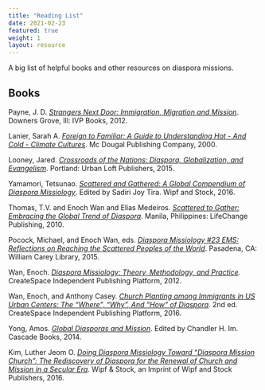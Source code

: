 ```yaml
---
title: "Reading List"
date: 2021-02-23
featured: true
weight: 1
layout: resource
---
```


A big list of helpful books and other resources on diaspora missions.

## Books
Payne, J. D. [*Strangers Next Door: Immigration, Migration and Mission*](https://amzn.to/3u7yQJR). Downers Grove, Ill: IVP Books, 2012.

Lanier, Sarah A. [*Foreign to Familiar: A Guide to Understanding Hot - And Cold - Climate Cultures*](https://amzn.to/2PCfHB9). Mc Dougal Publishing Company, 2000.

Looney, Jared. [*Crossroads of the Nations: Diaspora, Globalization, and Evangelism*](https://amzn.to/3cyKo2Q). Portland: Urban Loft Publishers, 2015.

Yamamori, Tetsunao. [*Scattered and Gathered: A Global Compendium of Diaspora Missiology*](https://amzn.to/39nI791). Edited by Sadiri Joy Tira. Wipf and Stock, 2016.

Thomas, T.V. and Enoch Wan and Elias Medeiros. [*Scattered to Gather: Embracing the Global Trend of Diaspora*](https://amzn.to/3dey4nQ). Manila, Philippines: LifeChange Publishing, 2010.

Pocock, Michael, and Enoch Wan, eds. [*Diaspora Missiology #23 EMS: Reflections on Reaching the Scattered Peoples of the World*](https://amzn.to/39m9wbq). Pasadena, CA: William Carey Library, 2015.

Wan, Enoch. [*Diaspora Missiology: Theory, Methodology, and Practice*](https://amzn.to/31tAzgp). CreateSpace Independent Publishing Platform, 2012.

Wan, Enoch, and Anthony Casey. [*Church Planting among Immigrants in US Urban Centers: The “Where”, “Why”, And “How” of Diaspora*](https://amzn.to/2PBFcCr). 2nd ed. CreateSpace Independent Publishing Platform, 2016.

Yong, Amos. [*Global Diasporas and Mission*](https://amzn.to/31trOmB). Edited by Chandler H. Im. Cascade Books, 2014.

Kim, Luther Jeom O. [*Doing Diaspora Missiology Toward “Diaspora Mission Church”: The Rediscovery of Diaspora for the Renewal of Church and Mission in a Secular Era*](https://amzn.to/3fmuCdt). Wipf & Stock, an Imprint of Wipf and Stock Publishers, 2016.